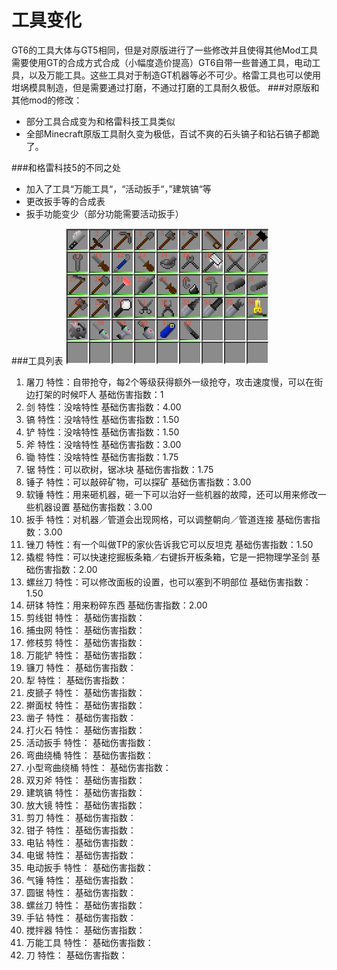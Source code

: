 # 工具变化
GT6的工具大体与GT5相同，但是对原版进行了一些修改并且使得其他Mod工具需要使用GT的合成方式合成（小幅度造价提高）GT6自带一些普通工具，电动工具，以及万能工具。这些工具对于制造GT机器等必不可少。格雷工具也可以使用坩埚模具制造，但是需要通过打磨，不通过打磨的工具耐久极低。
###对原版和其他mod的修改：
 - 部分工具合成变为和格雷科技工具类似
 - 全部Minecraft原版工具耐久变为极低，百试不爽的石头镐子和钻石镐子都跪了。
 
###和格雷科技5的不同之处
 - 加入了工具“万能工具“，“活动扳手“，”建筑镐“等
 - 更改扳手等的合成表
 - 扳手功能变少（部分功能需要活动扳手）
 
###工具列表
![](/assets/工具列表.png)
 1. 屠刀 特性：自带抢夺，每2个等级获得额外一级抢夺，攻击速度慢，可以在街边打架的时候吓人 基础伤害指数：1
 2. 剑 特性：没啥特性 基础伤害指数：4.00
 3. 镐 特性：没啥特性 基础伤害指数：1.50
 4. 铲 特性：没啥特性 基础伤害指数：1.50
 5. 斧 特性：没啥特性 基础伤害指数：3.00
 6. 锄 特性：没啥特性 基础伤害指数：1.75
 7. 锯 特性：可以砍树，锯冰块 基础伤害指数：1.75
 8. 锤子 特性：可以敲碎矿物，可以探矿 基础伤害指数：3.00
 9. 软锤 特性：用来砸机器，砸一下可以治好一些机器的故障，还可以用来修改一些机器设置 基础伤害指数：3.00
 10. 扳手 特性：对机器／管道会出现网格，可以调整朝向／管道连接 基础伤害指数：3.00
 11. 锉刀 特性：有一个叫做TP的家伙告诉我它可以反坦克 基础伤害指数：1.50 
 12. 撬棍 特性：可以快速挖掘板条箱／右键拆开板条箱，它是一把物理学圣剑 基础伤害指数：2.00
 13. 螺丝刀 特性：可以修改面板的设置，也可以塞到不明部位 基础伤害指数：1.50
 14. 研钵 特性：用来粉碎东西 基础伤害指数：2.00
 15. 剪线钳 特性： 基础伤害指数：
 16. 捕虫网 特性： 基础伤害指数：
 17. 修枝剪 特性： 基础伤害指数：
 18. 万能铲 特性： 基础伤害指数：
 19. 镰刀 特性： 基础伤害指数：
 20. 犁 特性： 基础伤害指数：
 21. 皮搋子 特性： 基础伤害指数：
 22. 擀面杖 特性： 基础伤害指数：
 23. 凿子 特性： 基础伤害指数：
 24. 打火石 特性： 基础伤害指数：
 25. 活动扳手 特性： 基础伤害指数：
 26. 弯曲绕桶 特性： 基础伤害指数：
 27. 小型弯曲绕桶 特性： 基础伤害指数：
 28. 双刃斧 特性： 基础伤害指数：
 29. 建筑镐 特性： 基础伤害指数：
 30. 放大镜 特性： 基础伤害指数：
 31. 剪刀 特性： 基础伤害指数：
 32. 钳子 特性： 基础伤害指数：
 33. 电钻 特性： 基础伤害指数：
 34. 电锯 特性： 基础伤害指数：
 35. 电动扳手 特性： 基础伤害指数：
 36. 气锤 特性： 基础伤害指数：
 37. 圆锯 特性： 基础伤害指数：
 38. 螺丝刀 特性： 基础伤害指数：
 39. 手钻 特性： 基础伤害指数：
 40. 搅拌器 特性： 基础伤害指数：
 41. 万能工具 特性： 基础伤害指数：
 42. 刀 特性： 基础伤害指数：
 
 
 
 
 
 
 
 

